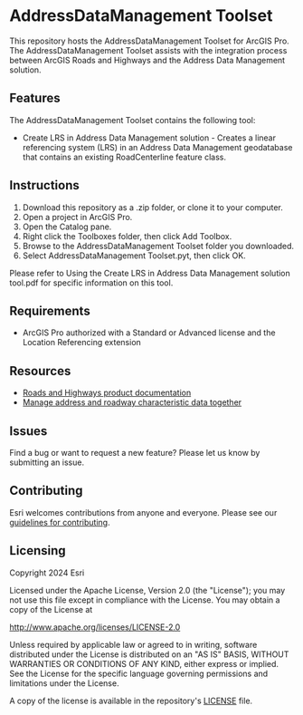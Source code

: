 # AddressDataManagement Toolset

This repository hosts the AddressDataManagement Toolset for ArcGIS Pro. The AddressDataManagement Toolset assists with the integration process between ArcGIS Roads and Highways and the Address Data Management solution.

## Features

The AddressDataManagement Toolset contains the following tool:
 
* Create LRS in Address Data Management solution - Creates a linear referencing system (LRS) in an Address Data Management geodatabase that contains an existing RoadCenterline feature class.

## Instructions

1. Download this repository as a .zip folder, or clone it to your computer. 
2. Open a project in ArcGIS Pro.
3. Open the Catalog pane.
4. Right click the Toolboxes folder, then click Add Toolbox.
5. Browse to the AddressDataManagement Toolset folder you downloaded.
6. Select AddressDataManagement Toolset.pyt, then click OK.

Please refer to Using the Create LRS in Address Data Management solution tool.pdf for specific information on this tool.

## Requirements

* ArcGIS Pro authorized with a Standard or Advanced license and the Location Referencing extension

## Resources

* [Roads and Highways product documentation](https://pro.arcgis.com/en/pro-app/latest/help/production/roads-highways/what-is-roads-and-highways.htm)
* [Manage address and roadway characteristic data together](https://pro.arcgis.com/en/pro-app/latest/help/production/roads-highways/manage-address-and-roadway-characteristic-data-together.htm)

## Issues

Find a bug or want to request a new feature?  Please let us know by submitting an issue.

## Contributing

Esri welcomes contributions from anyone and everyone. Please see our [guidelines for contributing](https://github.com/esri/contributing).

## Licensing
Copyright 2024 Esri

Licensed under the Apache License, Version 2.0 (the "License");
you may not use this file except in compliance with the License.
You may obtain a copy of the License at

   http://www.apache.org/licenses/LICENSE-2.0

Unless required by applicable law or agreed to in writing, software
distributed under the License is distributed on an "AS IS" BASIS,
WITHOUT WARRANTIES OR CONDITIONS OF ANY KIND, either express or implied.
See the License for the specific language governing permissions and
limitations under the License.

A copy of the license is available in the repository's [LICENSE](./LICENSE.txt) file.
